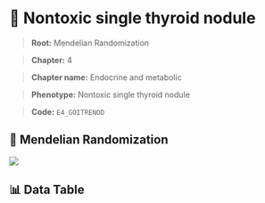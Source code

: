 # 🧪 Nontoxic single thyroid nodule

> **Root:** Mendelian Randomization

> **Chapter:** 4  

> **Chapter name:** Endocrine and metabolic

> **Phenotype:** Nontoxic single thyroid nodule  

> **Code:** `E4_GOITRENOD`

## 🧬 Mendelian Randomization  

<img src="/MR/Figures/Forward/E4_GOITRENOD.png"/>

## 📊 Data Table

<CsvTableMRF src="/MR/Data/Forward/E4_GOITRENOD.csv"/>
